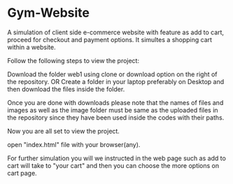 # Gym-Website

A simulation of client side e-commerce website with feature as add to cart, proceed for checkout and payment options. It simultes a shopping cart within a website.

Follow the following steps to view the project:

Download the folder web1 using clone or download option on the right of the repository. OR Create a folder in your laptop preferably on Desktop and then download the files inside the folder.

Once you are done with downloads please note that the names of files and images as well as the image folder must be same as the uploaded files in the repository since they have been used inside the codes with their paths.

Now you are all set to view the project.

open "index.html" file with your browser(any).

For further simulation you will we instructed in the web page such as add to cart will take to "your cart" and then you can choose the more options on cart page.

